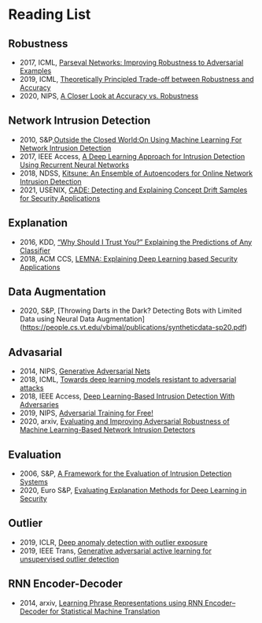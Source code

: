 
# Reading List

## Robustness
* 2017, ICML, [Parseval Networks: Improving Robustness to Adversarial Examples](http://proceedings.mlr.press/v70/cisse17a/cisse17a.pdf)
* 2019, ICML, [Theoretically Principled Trade-off between Robustness and Accuracy](http://proceedings.mlr.press/v97/zhang19p/zhang19p.pdf)
* 2020, NIPS, [A Closer Look at Accuracy vs. Robustness](https://proceedings.neurips.cc/paper/2020/file/61d77652c97ef636343742fc3dcf3ba9-Paper.pdf)

## Network Intrusion Detection
* 2010, S&P,[Outside the Closed World:On Using Machine Learning For Network Intrusion Detection](https://ieeexplore.ieee.org/stamp/stamp.jsp?tp=&arnumber=5504793)
* 2017, IEEE Access, [A Deep Learning Approach for Intrusion Detection Using Recurrent Neural Networks](https://ieeexplore.ieee.org/abstract/document/8066291)
* 2018, NDSS, [Kitsune: An Ensemble of Autoencoders for Online Network Intrusion Detection](https://arxiv.org/pdf/1802.09089.pdf)
* 2021, USENIX, [CADE: Detecting and Explaining Concept Drift Samples
for Security Applications](https://www.usenix.org/system/files/sec21summer_yang.pdf)
## Explanation
* 2016, KDD, [“Why Should I Trust You?” Explaining the Predictions of Any Classifier](https://www.kdd.org/kdd2016/papers/files/rfp0573-ribeiroA.pdf)
* 2018, ACM CCS, [LEMNA: Explaining Deep Learning based Security Applications](http://people.cs.vt.edu/gangwang/ccs18.pdf)
## Data Augmentation
* 2020, S&P, [Throwing Darts in the Dark? Detecting Bots with Limited Data using Neural Data Augmentation] (https://people.cs.vt.edu/vbimal/publications/syntheticdata-sp20.pdf)

## Advasarial 
* 2014, NIPS, [Generative Adversarial Nets](http://papers.nips.cc/paper/5423-generative-adversarial-nets.pdf)
* 2018, ICML, [Towards deep learning models resistant to adversarial attacks](https://arxiv.org/pdf/1706.06083.pdf)
* 2018, IEEE Access, [Deep Learning-Based Intrusion Detection With Adversaries](https://ieeexplore.ieee.org/stamp/stamp.jsp?arnumber=8408779)
* 2019, NIPS, [Adversarial Training for Free!](https://proceedings.neurips.cc/paper/2019/file/7503cfacd12053d309b6bed5c89de212-Paper.pdf)
* 2020, arxiv, [Evaluating and Improving Adversarial Robustness
of Machine Learning-Based Network
Intrusion Detectors](https://arxiv.org/pdf/2005.07519.pdf)
## Evaluation 
* 2006, S&P, [A Framework for the Evaluation of Intrusion Detection Systems](https://ieeexplore.ieee.org/stamp/stamp.jsp?tp=&arnumber=1624001)
* 2020, Euro S&P, [Evaluating Explanation Methods
for Deep Learning in Security](https://conferences.computer.org/eurosp/pdfs/EuroSP2020-2psedXWK6U4prXdo7t91Gm/508700a158/508700a158.pdf)

## Outlier

* 2019, ICLR, [Deep anomaly detection with outlier exposure](https://arxiv.org/pdf/1812.04606.pdf)
* 2019, IEEE Trans, [Generative adversarial active learning for unsupervised outlier detection](https://arxiv.org/pdf/1809.10816.pdf)

## RNN Encoder-Decoder

* 2014, arxiv, [Learning Phrase Representations using RNN Encoder–Decoder for Statistical Machine Translation](https://arxiv.org/pdf/1406.1078.pdf)










